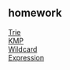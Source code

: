 ## homework
[Trie](https://github.com/daniel0128/Frontend-01-Template/blob/master/week12/trie.js)  
[KMP](https://github.com/daniel0128/Frontend-01-Template/blob/master/week12/kmp.js)  
[Wildcard](https://github.com/daniel0128/Frontend-01-Template/blob/master/week12/wildcard.js)  
[Expression](https://github.com/daniel0128/Frontend-01-Template/blob/master/week12/expression.js)  
